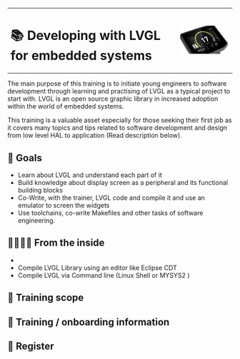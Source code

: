 
<table style="width: 100%;"> 
<tbody>
<tr>
<td style="width: 75%; vertical-align: middle; text-align: left;"> <h1><b>📚 Developing with LVGL for embedded systems</b></h1></td>
<td style="width: 25%;"> <img src="../assets/lvgl_dash.png" alt="" ></td>
</tr>
</tbody>
</table>



The main purpose of this training is to initiate young engineers to software development through learning
and practising of LVGL as a typical project to start with. LVGL is an open source graphic library in increased adoption within the world of embedded systems. 

This training is a valuable asset especially for those seeking their first job as it covers many topics and tips 
related to software development and design from low level HAL to application (Read description below).


##  🎯 Goals

 *  Learn about LVGL and understand each part of it
 *  Build knowledge about display screen as a peripheral and its functional building blocks
 *  Co-Write, with the trainer, LVGL code and compile it and use an emulator to screen the widgets
 *  Use toolchains, co-write Makefiles and other tasks of software engineering.  

## 📂👨🏻‍🔧 From the inside

 * 
 *  Compile LVGL Library using an editor like Eclipse CDT
 *  Compile LVGL via Command line (Linux Shell or MYSYS2 )
## 📖 Training scope

## 📌 Training / onboarding information

## 📝 Register
